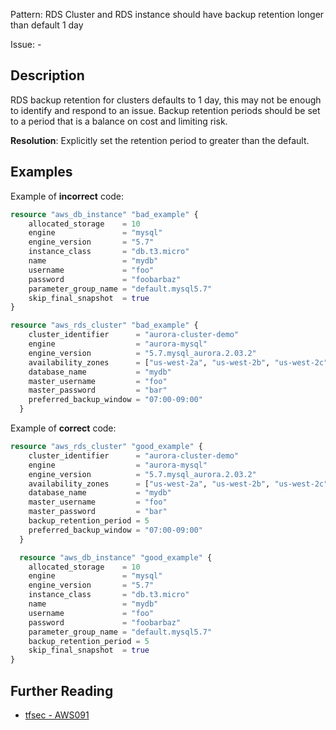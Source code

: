 Pattern: RDS Cluster and RDS instance should have backup retention longer than default 1 day

Issue: -

## Description

RDS backup retention for clusters defaults to 1 day, this may not be enough to identify and respond to an issue. Backup retention periods should be set to a period that is a balance on cost and limiting risk.

**Resolution**: Explicitly set the retention period to greater than the default.

## Examples

Example of **incorrect** code:

```terraform
resource "aws_db_instance" "bad_example" {
	allocated_storage    = 10
	engine               = "mysql"
	engine_version       = "5.7"
	instance_class       = "db.t3.micro"
	name                 = "mydb"
	username             = "foo"
	password             = "foobarbaz"
	parameter_group_name = "default.mysql5.7"
	skip_final_snapshot  = true
}

resource "aws_rds_cluster" "bad_example" {
	cluster_identifier      = "aurora-cluster-demo"
	engine                  = "aurora-mysql"
	engine_version          = "5.7.mysql_aurora.2.03.2"
	availability_zones      = ["us-west-2a", "us-west-2b", "us-west-2c"]
	database_name           = "mydb"
	master_username         = "foo"
	master_password         = "bar"
	preferred_backup_window = "07:00-09:00"
  }
```

Example of **correct** code:

```terraform
resource "aws_rds_cluster" "good_example" {
	cluster_identifier      = "aurora-cluster-demo"
	engine                  = "aurora-mysql"
	engine_version          = "5.7.mysql_aurora.2.03.2"
	availability_zones      = ["us-west-2a", "us-west-2b", "us-west-2c"]
	database_name           = "mydb"
	master_username         = "foo"
	master_password         = "bar"
	backup_retention_period = 5
	preferred_backup_window = "07:00-09:00"
  }

  resource "aws_db_instance" "good_example" {
	allocated_storage    = 10
	engine               = "mysql"
	engine_version       = "5.7"
	instance_class       = "db.t3.micro"
	name                 = "mydb"
	username             = "foo"
	password             = "foobarbaz"
	parameter_group_name = "default.mysql5.7"
	backup_retention_period = 5
	skip_final_snapshot  = true
}
```

## Further Reading

* [tfsec - AWS091](https://tfsec.dev/docs/aws/AWS091/)